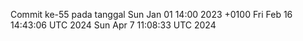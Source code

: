 Commit ke-55 pada tanggal Sun Jan 01 14:00 2023 +0100
Fri Feb 16 14:43:06 UTC 2024
Sun Apr  7 11:08:33 UTC 2024
